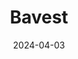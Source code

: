 ---  
layout: startup_page  
title: "Bavest"  
id: "bavest.co"  
permalink: "/bavestbavest.co04032024/"  
website: "https://www.bavest.co/"  
funding_round: ""  
funding_amount: "€1.1M"  
investors: "ReZoom Capital, Nautic Ventures, Jens Rehwinkel, Dieter Staib, Christian Trummer"  
about: "Bavest is a B2B fintech company providing AI-powered financial infrastructure. Its software offers access to various financial and alternative data sources, including sentiment and ESG data, and a licensed API for risk assessment and climate impact quantification in investment portfolios. Bavest initially served B2C clients before shifting its focus to B2B in 2022."  
markets: "Fintech, AI, Financial Services, Artificial Intelligence (AI), Big Data, Developer APIs, Embedded Software, FinTech, Machine Learning, Stock Exchanges"  
hq: "Frankfurt, Hesse, Germany"  
founded_year: "2021"  
linkedin: "https://www.linkedin.com/company/bavest"  
twitter: "https://twitter.com/BavestDE"  
instagram: ""  
facebook: "https://www.facebook.com/BavestDE/"  
crunchbase: "https://www.crunchbase.com/organization/bavest"  
pitchbook: ""  

date_display: "03-Apr-2024"  
date: "2024-04-03"

# SEO Optimization  
meta_title: "Bavest -  Funding (€1.1M)"  
meta_description: "Bavest, Bavest is a B2B fintech company providing AI-powered financial infrastructure. Its software offers access to various financial and alternative data so..."  
meta_keywords: "Bavest, Fintech, AI, Financial Services, Artificial Intelligence (AI), Big Data, Developer APIs, Embedded Software, FinTech, Machine Learning, Stock Exchanges,  funding"  
canonical_url: "https://startup.projectstartups.com/bavestbavest.co04032024/"  
---